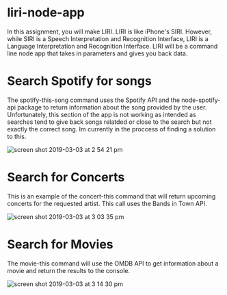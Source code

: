 # liri-node-app
In this assignment, you will make LIRI. LIRI is like iPhone's SIRI. However, while SIRI is a Speech Interpretation and Recognition Interface, LIRI is a Language Interpretation and Recognition Interface. LIRI will be a command line node app that takes in parameters and gives you back data.

# Search Spotify for songs
The spotify-this-song command uses the Spotify API and the node-spotify-api package to return information about the song provided by the user. Unfortunately, this section of the app is not working as intended as searches tend to give back songs relatded or close to the search but not exactly the correct song. Im currently in the proccess of finding a solution to this.

![screen shot 2019-03-03 at 2 54 21 pm](https://user-images.githubusercontent.com/45184666/53701599-5cb8a580-3dc4-11e9-8f97-5b9570203672.png)

# Search for Concerts
This is an example of the concert-this command that will return upcoming concerts for the requested artist. This call uses the Bands in Town API.

![screen shot 2019-03-03 at 3 03 35 pm](https://user-images.githubusercontent.com/45184666/53701756-afdf2800-3dc5-11e9-9ac8-a8a1b6e5d75a.png)

# Search for Movies
The movie-this command will use the OMDB API to get information about a movie and return the results to the console.

![screen shot 2019-03-03 at 3 14 30 pm](https://user-images.githubusercontent.com/45184666/53701882-22043c80-3dc7-11e9-87c2-57dba9ba0cb5.png)
